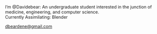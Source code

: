 I’m @Davidebear: An undergraduate student interested in the junction of medicine, engineering, and computer science. </br>
Currently Assimilating: Blender
 
 dbeardene@gmail.com

<!---
Davidebear/Davidebear is a ✨ special ✨ repository because its `README.md` (this file) appears on your GitHub profile.
You can click the Preview link to take a look at your changes.
--->
